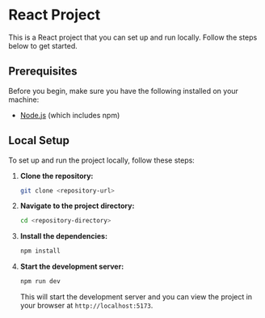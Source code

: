 # React Project

This is a React project that you can set up and run locally. Follow the steps below to get started.

## Prerequisites

Before you begin, make sure you have the following installed on your machine:

- [Node.js](https://nodejs.org/) (which includes npm)

## Local Setup

To set up and run the project locally, follow these steps:

1. **Clone the repository:**

    ```sh
    git clone <repository-url>
    ```

2. **Navigate to the project directory:**

    ```sh
    cd <repository-directory>
    ```

3. **Install the dependencies:**

    ```sh
    npm install
    ```

4. **Start the development server:**

    ```sh
    npm run dev
    ```

    This will start the development server and you can view the project in your browser at `http://localhost:5173`.




```` ▋
